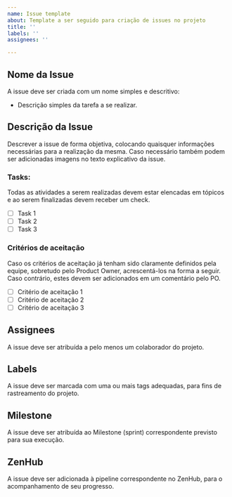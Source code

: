 ```yaml
---
name: Issue template
about: Template a ser seguido para criação de issues no projeto
title: ''
labels: ''
assignees: ''

---
```


## Nome da Issue
A issue deve ser criada com um nome simples e descritivo:
- Descrição simples da tarefa a se realizar.

## Descrição da Issue
Descrever a issue de forma objetiva, colocando quaisquer informações necessárias para a realização da mesma.
Caso necessário também podem ser adicionadas imagens no texto explicativo da issue.

### Tasks: 
Todas as atividades a serem realizadas devem estar elencadas em tópicos e ao serem finalizadas devem receber um check.
- [ ] Task 1
- [ ] Task 2
- [ ] Task 3

### Critérios de aceitação
Caso os critérios de aceitação já tenham sido claramente definidos pela equipe, sobretudo pelo Product Owner, acrescentá-los na forma a seguir. Caso contrário, estes devem ser adicionados em um comentário pelo PO.

- [ ] Critério de aceitação 1
- [ ] Critério de aceitação 2
- [ ] Critério de aceitação 3

## Assignees
A issue deve ser atribuída a pelo menos um colaborador do projeto.

## Labels
A issue deve ser marcada com uma ou mais tags adequadas, para fins de rastreamento do projeto.

## Milestone
A issue deve ser atribuída ao Milestone (sprint) correspondente previsto para sua execução.

## ZenHub
A issue deve ser adicionada à pipeline correspondente no ZenHub, para o acompanhamento de seu progresso.
